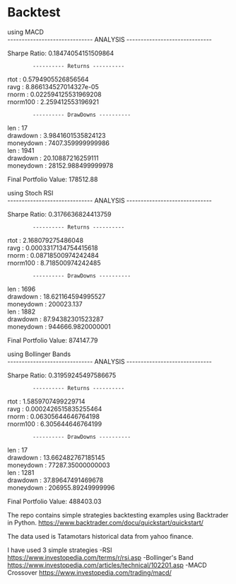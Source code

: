 # Backtest


using MACD  
 ------------------------------ ANALYSIS ------------------------------  


Sharpe Ratio: 0.18474054151509864  

            ---------- Returns ----------  
rtot : 0.5794905526856564  
ravg : 8.866134527014327e-05  
rnorm : 0.022594125531969208  
rnorm100 : 2.259412553196921  

            ---------- DrawDowns ----------  
len : 17  
drawdown : 3.9841601535824123  
moneydown : 7407.359999999986  
len : 1941  
drawdown : 20.10887216259111  
moneydown : 28152.988499999978  


Final Portfolio Value: 178512.88  


using Stoch RSI   
 ------------------------------ ANALYSIS ------------------------------  


Sharpe Ratio: 0.3176636824413759  

            ---------- Returns ----------  
rtot : 2.168079275486048  
ravg : 0.0003317134754415618  
rnorm : 0.08718500974242484  
rnorm100 : 8.718500974242485  

            ---------- DrawDowns ----------  
len : 1696  
drawdown : 18.621164594995527  
moneydown : 200023.137  
len : 1882  
drawdown : 87.94382301523287  
moneydown : 944666.9820000001  


Final Portfolio Value: 874147.79  


using Bollinger Bands    
 ------------------------------ ANALYSIS ------------------------------  


Sharpe Ratio: 0.31959245497586675  

            ---------- Returns ----------  
rtot : 1.5859707499229714  
ravg : 0.0002426515835255464  
rnorm : 0.06305644646764198  
rnorm100 : 6.305644646764199  

            ---------- DrawDowns ----------  
len : 17  
drawdown : 13.662482767185145  
moneydown : 77287.35000000003  
len : 1281  
drawdown : 37.89647491469678  
moneydown : 206955.89249999996  


Final Portfolio Value: 488403.03  



The repo contains simple strategies backtesting examples using Backtrader in Python.
https://www.backtrader.com/docu/quickstart/quickstart/

The data used is Tatamotars historical data from yahoo finance.

I have used 3 simple strategies
-RSI  https://www.investopedia.com/terms/r/rsi.asp
-Bollinger's Band  https://www.investopedia.com/articles/technical/102201.asp 
-MACD Crossover  https://www.investopedia.com/trading/macd/
